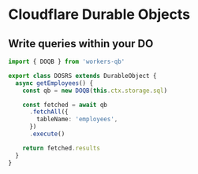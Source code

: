 # Cloudflare Durable Objects

## Write queries within your DO

```ts
import { DOQB } from 'workers-qb'

export class DOSRS extends DurableObject {
  async getEmployees() {
    const qb = new DOQB(this.ctx.storage.sql)

    const fetched = await qb
      .fetchAll({
        tableName: 'employees',
      })
      .execute()

    return fetched.results
  }
}
```
